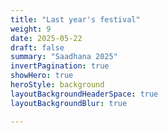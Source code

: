 ```yaml
---
title: "Last year's festival"
weight: 9
date: 2025-05-22
draft: false
summary: "Saadhana 2025"
invertPagination: true
showHero: true
heroStyle: background
layoutBackgroundHeaderSpace: true
layoutBackgroundBlur: true

---
```


